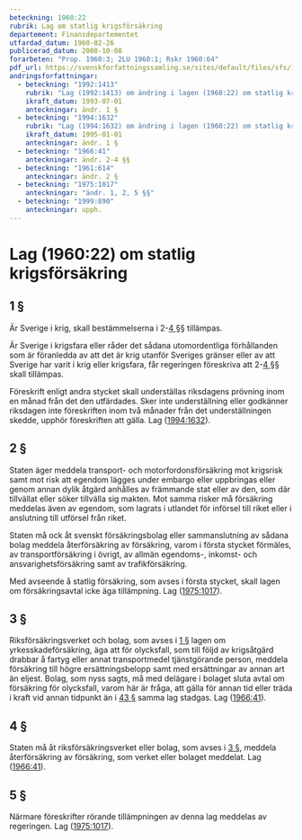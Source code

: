 ```yaml
---
beteckning: 1960:22
rubrik: Lag om statlig krigsförsäkring
departement: Finansdepartementet
utfardad_datum: 1960-02-26
publicerad_datum: 2008-10-08
forarbeten: "Prop. 1960:3; 2LU 1960:1; Rskr 1960:64"
pdf_url: https://svenskforfattningssamling.se/sites/default/files/sfs/1960-02/SFS1960-22.pdf
andringsforfattningar:
  - beteckning: "1992:1413"
    rubrik: "Lag (1992:1413) om ändring i lagen (1960:22) om statlig krigsförsäkring"
    ikraft_datum: 1993-07-01
    anteckningar: ändr. 1 §
  - beteckning: "1994:1632"
    rubrik: "Lag (1994:1632) om ändring i lagen (1960:22) om statlig krigsförsäkring"
    ikraft_datum: 1995-01-01
    anteckningar: ändr. 1 §
  - beteckning: "1966:41"
    anteckningar: ändr. 2-4 §§
  - beteckning: "1961:614"
    anteckningar: ändr. 2 §
  - beteckning: "1975:1017"
    anteckningar: "ändr. 1, 2, 5 §§"
  - beteckning: "1999:890"
    anteckningar: upph.
---
```


# Lag (1960:22) om statlig krigsförsäkring

## 1 §

Är Sverige i krig, skall bestämmelserna i 2-[4 §](#4)§ tillämpas.

Är Sverige i krigsfara eller råder det sådana utomordentliga förhållanden som är föranledda av att det är krig utanför Sveriges gränser eller av att Sverige har varit i krig eller krigsfara, får regeringen föreskriva att 2-[4 §](#4)§ skall tillämpas.

Föreskrift enligt andra stycket skall underställas riksdagens prövning inom en månad från det den utfärdades. Sker inte underställning eller godkänner riksdagen inte föreskriften inom två månader från det underställningen skedde, upphör föreskriften att gälla. Lag ([1994:1632](https://selex.se/eli/sfs/1994/1632)).

## 2 §

Staten äger meddela transport- och motorfordonsförsäkring mot krigsrisk samt mot risk att egendom lägges under embargo eller uppbringas eller genom annan dylik åtgärd anhålles av främmande stat eller av den, som där tillvällat eller söker tillvälla sig makten. Mot samma risker må försäkring meddelas även av egendom, som lagrats i utlandet för införsel till riket eller i anslutning till utförsel från riket.

Staten må ock åt svenskt försäkringsbolag  eller sammanslutning av sådana bolag meddela återförsäkring av försäkring, varom i första stycket förmäles, av transportförsäkring i övrigt, av allmän egendoms-, inkomst- och ansvarighetsförsäkring samt av trafikförsäkring.

Med avseende å statlig försäkring, som avses i första stycket, skall lagen om försäkringsavtal icke äga tillämpning. Lag ([1975:1017](https://selex.se/eli/sfs/1975/1017)).

## 3 §

Riksförsäkringsverket och bolag, som avses i [1 §](#1) lagen om yrkesskadeförsäkring, äga att för olycksfall, som till följd av krigsåtgärd drabbar å fartyg eller annat transportmedel tjänstgörande person, meddela försäkring till högre ersättningsbelopp samt med ersättningar av annan art än eljest. Bolag, som nyss sagts, må med delägare i bolaget sluta avtal om försäkring för olycksfall, varom här är fråga, att gälla för annan tid eller träda i kraft vid annan tidpunkt än i [43 §](#43) samma lag stadgas. Lag ([1966:41](https://selex.se/eli/sfs/1966/41)).

## 4 §

Staten må åt riksförsäkringsverket eller bolag, som avses i [3 §](#3), meddela återförsäkring av försäkring, som verket eller bolaget meddelat. Lag ([1966:41](https://selex.se/eli/sfs/1966/41)).

## 5 §

Närmare föreskrifter rörande tillämpningen av denna lag meddelas av regeringen. Lag ([1975:1017](https://selex.se/eli/sfs/1975/1017)).